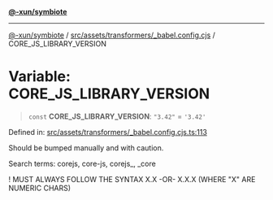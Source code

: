 [**@-xun/symbiote**](../../../../../README.md)

***

[@-xun/symbiote](../../../../../README.md) / [src/assets/transformers/\_babel.config.cjs](../README.md) / CORE\_JS\_LIBRARY\_VERSION

# Variable: CORE\_JS\_LIBRARY\_VERSION

> `const` **CORE\_JS\_LIBRARY\_VERSION**: `"3.42"` = `'3.42'`

Defined in: [src/assets/transformers/\_babel.config.cjs.ts:113](https://github.com/Xunnamius/symbiote/blob/b6645a7e13ad9c4a85e6a278cbf060db1e4bf320/src/assets/transformers/_babel.config.cjs.ts#L113)

Should be bumped manually and with caution.

Search terms: corejs, core-js, corejs_, _core

! MUST ALWAYS FOLLOW THE SYNTAX X.X -OR- X.X.X (WHERE "X" ARE NUMERIC CHARS)
